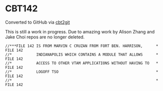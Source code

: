 # CBT142
Converted to GitHub via [cbt2git](https://github.com/wizardofzos/cbt2git)

This is still a work in progress. 
Due to amazing work by Alison Zhang and Jake Choi repos are no longer deleted.

```
//***FILE 142 IS FROM MARVIN C CRUZAN FROM FORT BEN. HARRISON,      *   FILE 142
//*           INDIANAPOLIS WHICH CONTAINS A MODULE THAT ALLOWS      *   FILE 142
//*           ACCESS TO OTHER VTAM APPLICATIONS WITHOUT HAVING TO   *   FILE 142
//*           LOGOFF TSO                                            *   FILE 142
//*                                                                 *   FILE 142
```

